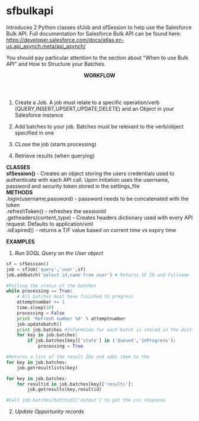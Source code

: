 # sfbulkapi
Introduces 2 Python classes sfJob and sfSession to help use the Salesforce Bulk API.
Full documentation for Salesforce Bulk API can be found here: https://developer.salesforce.com/docs/atlas.en-us.api_asynch.meta/api_asynch/

You should pay particular attention to the section about "When to use Bulk API" and How to Structure your Batches.

<header><b>WORKFLOW</b></header>

1) Create a Job. A job must relate to a specific operation/verb (QUERY,INSERT,UPSERT,UPDATE,DELETE) and an Object in your Salesforce instance

2) Add batches to your job. Batches must be relevant to the verb/object specified in one

3) CLose the job (starts processing)

4) Retrieve results (when querying)

<b>CLASSES</b><br>
<b>sfSession()</b> - Creates an object storing the users credentials used to authenticate with each API call. Upon initiation uses the username, password and security token stored in the settings_file <br>
<b>METHODS</b><br>
.login(username,password) - password needs to be concatenated with the token<br>
.refreshToken() - refreshes the sessionId<br>
.getheaders(content_type) - Creates headers dictionary used with every API request. Defaults to application/xml<br>
.isExpired() - returns a T/F value based on current time vs expiry time<br>


<b>EXAMPLES</b> <br>
1) <i>Run SOQL Query on the User object </i>

```python
sf = sfSession()
job = sfJob('query','user',sf)
job.addbatch('select id,name from user') # Returns SF ID and Fullname for all users

#Polling the status of the batches
while processing == True:
	# All batches must have finished to progress
	attemptnumber += 1
	time.sleep(10)
	processing = False
	print 'Refresh number %d' % attemptnumber
	job.updatebatch()
	print job.batches #Informtion for each batch is stored in the dictionary job.batches with batch ID as key
	for key in job.batches:
		if job.batches[key]['state'] in ('Queued','InProgress'):
			processing = True

#Returns a list of the result IDs and adds them to the
for key in job.batches:
	job.getresultlists(key)

for key in job.batches:
	for resultid in job.batches[key]['results']:
		job.getresults(key,resultid)

#Call job.batches[batchid]['output'] to get the csv response


```

2) <i>Update Opportunity records </i>

